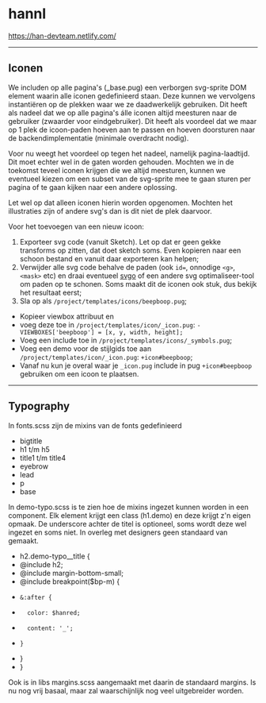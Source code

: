 ﻿# hannl

https://han-devteam.netlify.com/

---

## Iconen
We includen op alle pagina's (_base.pug) een verborgen svg-sprite DOM element waarin alle iconen gedefinieerd staan. Deze kunnen we vervolgens instantiëren op de plekken waar we ze daadwerkelijk gebruiken. Dit heeft als nadeel dat we op alle pagina's álle iconen altijd meesturen naar de gebruiker (zwaarder voor eindgebruiker). Dit heeft als voordeel dat we maar op 1 plek de icoon-paden hoeven aan te passen en hoeven doorsturen naar de backendimplementatie (minimale overdracht nodig). 

Voor nu weegt het voordeel op tegen het nadeel, namelijk pagina-laadtijd. Dit moet echter wel in de gaten worden gehouden. Mochten we in de toekomst teveel iconen krijgen die we altijd meesturen, kunnen we eventueel kiezen om een subset van de svg-sprite mee te gaan sturen per pagina of te gaan kijken naar een andere oplossing.

Let wel op dat alleen iconen hierin worden opgenomen. Mochten het illustraties zijn of andere svg's dan is dit niet de plek daarvoor.

Voor het toevoegen van een nieuw icoon:

1. Exporteer svg code (vanuit Sketch). Let op dat er geen gekke transforms op zitten, dat doet sketch soms. Even kopieren naar een schoon bestand en vanuit daar exporteren kan helpen;
2. Verwijder alle svg code behalve de paden (ook `id=`, onnodige `<g>`, `<mask>` etc) en draai eventueel [svgo](https://github.com/svg/svgo) of een andere svg optimaliseer-tool om paden op te schonen. Soms maakt dit de iconen ook stuk, dus bekijk het resultaat eerst;
3. Sla op als `/project/templates/icons/beepboop.pug`;
* Kopieer viewbox attribuut en
* voeg deze toe in `/project/templates/icon/_icon.pug`: `- VIEWBOXES['beepboop'] = [x, y, width, height];`
* Voeg een include toe in `/project/templates/icons/_symbols.pug`;
* Voeg een demo voor de stijlgids toe aan `/project/templates/icon/_icon.pug`: `+icon#beepboop`;
* Vanaf nu kun je overal waar je `_icon.pug` include in pug `+icon#beepboop` gebruiken om een icoon te plaatsen.

---

## Typography

In fonts.scss zijn de mixins van de fonts gedefinieerd
- bigtitle
- h1 t/m h5
- title1 t/m title4
- eyebrow
- lead
- p
- base

In demo-typo.scss is te zien hoe de mixins ingezet kunnen worden in een component. Elk element krijgt een class (h1.demo) en deze krijgt z'n eigen opmaak. De underscore achter de titel is optioneel, soms wordt deze wel ingezet en soms niet. In overleg met designers geen standaard van gemaakt.

- h2.demo-typo__title {
-   @include h2;
-   @include margin-bottom-small;
-   @include breakpoint($bp-m) {
-     &:after {
-       color: $hanred;
-       content: '_';
-     }
-   }
- }

Ook is in libs margins.scss aangemaakt met daarin de standaard margins. Is nu nog vrij basaal, maar zal waarschijnlijk nog veel uitgebreider worden.
